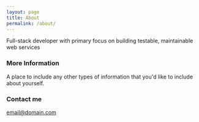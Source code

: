 ```yaml
---
layout: page
title: About
permalink: /about/
---
```


Full-stack developer with primary focus on building testable, maintainable web services

### More Information

A place to include any other types of information that you'd like to include about yourself.

### Contact me

[email@domain.com](mailto:email@domain.com)